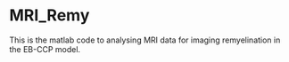 # MRI_Remy
This is the matlab code to analysing MRI data for imaging remyelination in the EB-CCP model.
